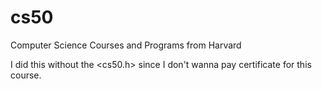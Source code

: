 # cs50
Computer Science Courses and Programs from Harvard 

I did this without the <cs50.h> since I don't wanna pay certificate for this course.
